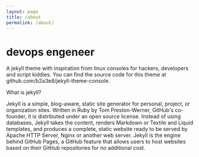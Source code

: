```yaml
---
layout: page
title: /about
permalink: /about/
---
```


# devops engeneer

A jekyll theme with inspiration from linux consoles for hackers, developers and script kiddies. You can find the source code for this theme at github.com/b2a3e8/jekyll-theme-console.

What is jekyll?

Jekyll is a simple, blog-aware, static site generator for personal, project, or organization sites. Written in Ruby by Tom Preston-Werner, GitHub's co-founder, it is distributed under an open source license. 
Instead of using databases, Jekyll takes the content, renders Markdown or Textile and Liquid templates, and produces a complete, static website ready to be served by Apache HTTP Server, Nginx or another web server. Jekyll is the engine behind GitHub Pages, a GitHub feature that allows users to host websites based on their GitHub repositories for no additional cost.
